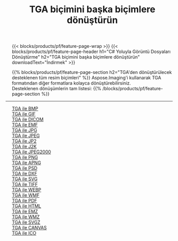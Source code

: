 ﻿---
title: TGA biçimini başka biçimlere dönüştürün 
weight: 3920
url: /tr/java/conversion/from/tga 
lang: tr
langdirlevel: 2
locales: zh-hans,ja,it,ru,de,es,fr,nl,id,lt,pl,pt,vi,tr,ko,zh-hant,ar,hi,th,sv,cs,uk,he
description: Aspose.Imaging'i kullanarak TGA biçimini kolayca başka biçimlere dönüştürebilirsiniz
---

{{< blocks/products/pf/feature-page-wrap >}}
{{< blocks/products/pf/feature-page-header h1="C# Yoluyla Görüntü Dosyaları Dönüştürme" h2="TGA biçimini başka biçimlere dönüştürün" downloadText="İndirmek" >}}


{{% blocks/products/pf/feature-page-section  h2="TGA'den dönüştürülecek desteklenen tüm resim biçimleri" %}}
Aspose.Imaging'i kullanarak TGA formatından diğer formatlara kolayca dönüştürebilirsiniz.
<br/>
Desteklenen dönüşümlerin tam listesi:
{{% /blocks/products/pf/feature-page-section %}}
<div class="container-fluid productfamilypage bg-gray">
    <div class="convertypes bg-gray agp-content section">
        <div class="container">
		<hr style="margin-left:-20px;"/>
		<div class="row other-converters">
		    <div class='col-md-2 other-converter remove-lp remove-rp'><a href="/imaging/tr/java/conversion/tga-to-bmp" >TGA ile BMP</a></div><div class='col-md-2 other-converter remove-lp remove-rp'><a href="/imaging/tr/java/conversion/tga-to-gif" >TGA ile GIF</a></div><div class='col-md-2 other-converter remove-lp remove-rp'><a href="/imaging/tr/java/conversion/tga-to-dicom" >TGA ile DICOM</a></div><div class='col-md-2 other-converter remove-lp remove-rp'><a href="/imaging/tr/java/conversion/tga-to-emf" >TGA ile EMF</a></div><div class='col-md-2 other-converter remove-lp remove-rp'><a href="/imaging/tr/java/conversion/tga-to-jpg" >TGA ile JPG</a></div><div class='col-md-2 other-converter remove-lp remove-rp'><a href="/imaging/tr/java/conversion/tga-to-jpeg" >TGA ile JPEG</a></div><div class='col-md-2 other-converter remove-lp remove-rp'><a href="/imaging/tr/java/conversion/tga-to-jp2" >TGA ile JP2</a></div><div class='col-md-2 other-converter remove-lp remove-rp'><a href="/imaging/tr/java/conversion/tga-to-j2k" >TGA ile J2K</a></div><div class='col-md-2 other-converter remove-lp remove-rp'><a href="/imaging/tr/java/conversion/tga-to-jpeg2000" >TGA ile JPEG2000</a></div><div class='col-md-2 other-converter remove-lp remove-rp'><a href="/imaging/tr/java/conversion/tga-to-png" >TGA ile PNG</a></div><div class='col-md-2 other-converter remove-lp remove-rp'><a href="/imaging/tr/java/conversion/tga-to-apng" >TGA ile APNG</a></div><div class='col-md-2 other-converter remove-lp remove-rp'><a href="/imaging/tr/java/conversion/tga-to-psd" >TGA ile PSD</a></div><div class='col-md-2 other-converter remove-lp remove-rp'><a href="/imaging/tr/java/conversion/tga-to-dxf" >TGA ile DXF</a></div><div class='col-md-2 other-converter remove-lp remove-rp'><a href="/imaging/tr/java/conversion/tga-to-svg" >TGA ile SVG</a></div><div class='col-md-2 other-converter remove-lp remove-rp'><a href="/imaging/tr/java/conversion/tga-to-tiff" >TGA ile TIFF</a></div><div class='col-md-2 other-converter remove-lp remove-rp'><a href="/imaging/tr/java/conversion/tga-to-webp" >TGA ile WEBP</a></div><div class='col-md-2 other-converter remove-lp remove-rp'><a href="/imaging/tr/java/conversion/tga-to-wmf" >TGA ile WMF</a></div><div class='col-md-2 other-converter remove-lp remove-rp'><a href="/imaging/tr/java/conversion/tga-to-pdf" >TGA ile PDF</a></div><div class='col-md-2 other-converter remove-lp remove-rp'><a href="/imaging/tr/java/conversion/tga-to-html" >TGA ile HTML</a></div><div class='col-md-2 other-converter remove-lp remove-rp'><a href="/imaging/tr/java/conversion/tga-to-emz" >TGA ile EMZ</a></div><div class='col-md-2 other-converter remove-lp remove-rp'><a href="/imaging/tr/java/conversion/tga-to-wmz" >TGA ile WMZ</a></div><div class='col-md-2 other-converter remove-lp remove-rp'><a href="/imaging/tr/java/conversion/tga-to-svgz" >TGA ile SVGZ</a></div><div class='col-md-2 other-converter remove-lp remove-rp'><a href="/imaging/tr/java/conversion/tga-to-canvas" >TGA ile CANVAS</a></div><div class='col-md-2 other-converter remove-lp remove-rp'><a href="/imaging/tr/java/conversion/tga-to-ico" >TGA ile ICO</a></div>
                </div>
        </div>
    </div>
</div>
<br/>

